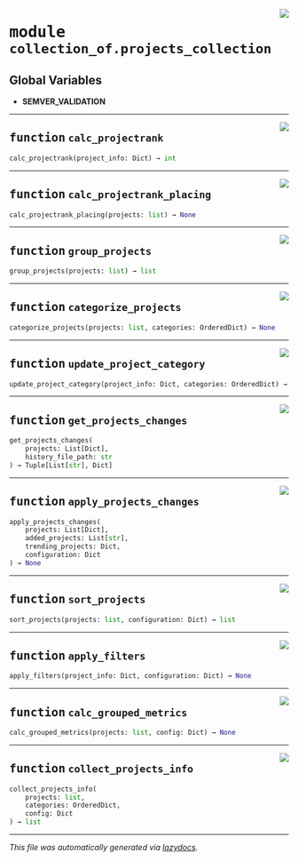 <!-- markdownlint-disable -->

<a href="https://github.com/khulnasoft/collection-of-generator/blob/main/src/collection_of/projects_collection.py#L0"><img align="right" style="float:right;" src="https://img.shields.io/badge/-source-cccccc?style=flat-square"></a>

# <kbd>module</kbd> `collection_of.projects_collection`




**Global Variables**
---------------
- **SEMVER_VALIDATION**

---

<a href="https://github.com/khulnasoft/collection-of-generator/blob/main/src/collection_of/projects_collection.py#L25"><img align="right" style="float:right;" src="https://img.shields.io/badge/-source-cccccc?style=flat-square"></a>

## <kbd>function</kbd> `calc_projectrank`

```python
calc_projectrank(project_info: Dict) → int
```






---

<a href="https://github.com/khulnasoft/collection-of-generator/blob/main/src/collection_of/projects_collection.py#L147"><img align="right" style="float:right;" src="https://img.shields.io/badge/-source-cccccc?style=flat-square"></a>

## <kbd>function</kbd> `calc_projectrank_placing`

```python
calc_projectrank_placing(projects: list) → None
```






---

<a href="https://github.com/khulnasoft/collection-of-generator/blob/main/src/collection_of/projects_collection.py#L188"><img align="right" style="float:right;" src="https://img.shields.io/badge/-source-cccccc?style=flat-square"></a>

## <kbd>function</kbd> `group_projects`

```python
group_projects(projects: list) → list
```






---

<a href="https://github.com/khulnasoft/collection-of-generator/blob/main/src/collection_of/projects_collection.py#L221"><img align="right" style="float:right;" src="https://img.shields.io/badge/-source-cccccc?style=flat-square"></a>

## <kbd>function</kbd> `categorize_projects`

```python
categorize_projects(projects: list, categories: OrderedDict) → None
```






---

<a href="https://github.com/khulnasoft/collection-of-generator/blob/main/src/collection_of/projects_collection.py#L250"><img align="right" style="float:right;" src="https://img.shields.io/badge/-source-cccccc?style=flat-square"></a>

## <kbd>function</kbd> `update_project_category`

```python
update_project_category(project_info: Dict, categories: OrderedDict) → None
```






---

<a href="https://github.com/khulnasoft/collection-of-generator/blob/main/src/collection_of/projects_collection.py#L264"><img align="right" style="float:right;" src="https://img.shields.io/badge/-source-cccccc?style=flat-square"></a>

## <kbd>function</kbd> `get_projects_changes`

```python
get_projects_changes(
    projects: List[Dict],
    history_file_path: str
) → Tuple[List[str], Dict]
```






---

<a href="https://github.com/khulnasoft/collection-of-generator/blob/main/src/collection_of/projects_collection.py#L308"><img align="right" style="float:right;" src="https://img.shields.io/badge/-source-cccccc?style=flat-square"></a>

## <kbd>function</kbd> `apply_projects_changes`

```python
apply_projects_changes(
    projects: List[Dict],
    added_projects: List[str],
    trending_projects: Dict,
    configuration: Dict
) → None
```






---

<a href="https://github.com/khulnasoft/collection-of-generator/blob/main/src/collection_of/projects_collection.py#L361"><img align="right" style="float:right;" src="https://img.shields.io/badge/-source-cccccc?style=flat-square"></a>

## <kbd>function</kbd> `sort_projects`

```python
sort_projects(projects: list, configuration: Dict) → list
```






---

<a href="https://github.com/khulnasoft/collection-of-generator/blob/main/src/collection_of/projects_collection.py#L388"><img align="right" style="float:right;" src="https://img.shields.io/badge/-source-cccccc?style=flat-square"></a>

## <kbd>function</kbd> `apply_filters`

```python
apply_filters(project_info: Dict, configuration: Dict) → None
```






---

<a href="https://github.com/khulnasoft/collection-of-generator/blob/main/src/collection_of/projects_collection.py#L486"><img align="right" style="float:right;" src="https://img.shields.io/badge/-source-cccccc?style=flat-square"></a>

## <kbd>function</kbd> `calc_grouped_metrics`

```python
calc_grouped_metrics(projects: list, config: Dict) → None
```






---

<a href="https://github.com/khulnasoft/collection-of-generator/blob/main/src/collection_of/projects_collection.py#L640"><img align="right" style="float:right;" src="https://img.shields.io/badge/-source-cccccc?style=flat-square"></a>

## <kbd>function</kbd> `collect_projects_info`

```python
collect_projects_info(
    projects: list,
    categories: OrderedDict,
    config: Dict
) → list
```








---

_This file was automatically generated via [lazydocs](https://github.com/khulnasoft/lazydocs)._
